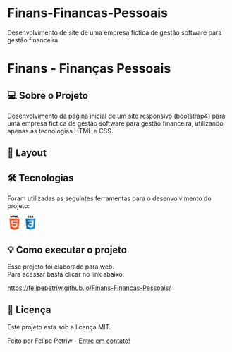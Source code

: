 # Finans-Financas-Pessoais
 Desenvolvimento de site de uma empresa fictica de gestão software para gestão financeira

# Finans - Finanças Pessoais
 
## 💻 Sobre o Projeto
Desenvolvimento da página inicial de um site responsivo (bootstrap4) para uma empresa fictica de gestão software para gestão financeira, utilizando apenas as tecnologias HTML e CSS.

## 🎨 Layout



## 🛠 Tecnologias

Foram utilizadas as seguintes ferramentas para o desenvolvimento do projeto:

<code><img height="32" src="https://raw.githubusercontent.com/github/explore/80688e429a7d4ef2fca1e82350fe8e3517d3494d/topics/html/html.png" alt="HTML5"/></code>
<code><img height="32" src="https://raw.githubusercontent.com/github/explore/80688e429a7d4ef2fca1e82350fe8e3517d3494d/topics/css/css.png" alt="CSS"/></code>

## 💡 Como executar o projeto

Esse projeto foi elaborado para web. </br>
Para acessar basta clicar no link abaixo:

https://felipepetriw.github.io/Finans-Financas-Pessoais/

## 📝 Licença

Este projeto esta sob a licença MIT.

Feito por Felipe Petriw - [Entre em contato!](https://www.linkedin.com/in/felipepetriw/)

